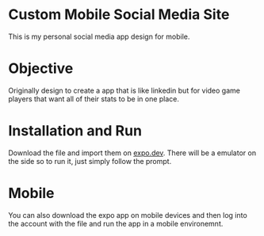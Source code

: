 # Custom Mobile Social Media Site
This is my personal social media app design for mobile.
# Objective
Originally design to create a app that is like linkedin but for video game players that want all of their stats to be in one place. 
# Installation and Run
Download the file and import them on [expo.dev](https://expo.dev/).
There will be a emulator on the side so to run it, just simply follow the prompt.
# Mobile 
You can also download the expo app on mobile devices and then log into the account with the file and run the app in a mobile environemnt. 

